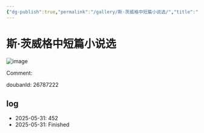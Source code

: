```yaml
---
{"dg-publish":true,"permalink":"/gallery/斯·茨威格中短篇小说选/","title":"斯·茨威格中短篇小说选","created":"2025-06-16T14:31:18.080+08:00"}
---
```



# 斯·茨威格中短篇小说选

![image](https://hiraeth-picbed.oss-cn-beijing.aliyuncs.com/20250531153854.webp)

Comment: 



doubanId: 26787222

## log

- 2025-05-31: 452
- 2025-05-31: Finished
